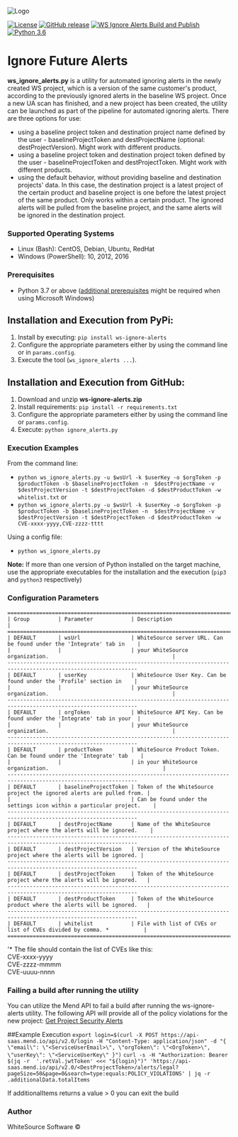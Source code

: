 ![Logo](https://whitesource-resources.s3.amazonaws.com/ws-sig-images/Whitesource_Logo_178x44.png)  

[![License](https://img.shields.io/badge/License-Apache%202.0-yellowgreen.svg)](https://opensource.org/licenses/Apache-2.0)
[![GitHub release](https://img.shields.io/github/v/release/whitesource-ps/ws-ignore-alerts)](https://github.com/whitesource-ps/ws-ignore-alerts/releases/latest) 
[![WS Ignore Alerts Build and Publish](https://github.com/whitesource-ps/ws-ignore-alerts/actions/workflows/ci.yml/badge.svg)](https://github.com/whitesource-ps/ws-ignore-alerts/actions/workflows/ci.yml)
[![Python 3.6](https://upload.wikimedia.org/wikipedia/commons/thumb/8/8c/Blue_Python_3.6%2B_Shield_Badge.svg/86px-Blue_Python_3.6%2B_Shield_Badge.svg.png)](https://www.python.org/downloads/release/python-360/)

# Ignore Future Alerts 
**ws_ignore_alerts.py** is a utility for automated ignoring alerts in the newly created WS project, which is a version of the same customer's product,
according to the previously ignored alerts in the baseline WS project. Once a new UA scan has finished, and a new project has been created, 
the utility can be launched as part of the pipeline for automated ignoring alerts.
There are three options for use:
- using a baseline project token and destination project name defined by the user - baselineProjectToken and destProjectName (optional: destProjectVersion). Might work with different products.
- using a baseline project token and destination project token defined by the user - baselineProjectToken and destProjectToken. Might work with different products.
- using the default behavior, without providing baseline and destination projects' data. In this case, the destination project is a latest project of the certain product and baseline project is one before the latest project of the same product. Only works within a certain product.
The ignored alerts will be pulled from the baseline project, and the same alerts will be ignored in the destination project.

### Supported Operating Systems
- Linux (Bash): CentOS, Debian, Ubuntu, RedHat
- Windows (PowerShell): 10, 2012, 2016

### Prerequisites
- Python 3.7 or above ([additional prerequisites](https://wiki.python.org/moin/WindowsCompilers) might be required when using Microsoft Windows)

## Installation and Execution from PyPi:
1. Install by executing: `pip install ws-ignore-alerts`
2. Configure the appropriate parameters either by using the command line or in `params.config`.
3. Execute the tool (`ws_ignore_alerts ...`).

## Installation and Execution from GitHub:
1. Download and unzip **ws-ignore-alerts.zip**
2. Install requirements: `pip install -r requirements.txt`
3. Configure the appropriate parameters either by using the command line or `params.config`.
4. Execute: `python ignore_alerts.py`

### Execution Examples
From the command line:
- `python ws_ignore_alerts.py -u $wsUrl -k $userKey -o $orgToken -p $productToken -b $baselineProjectToken -n 
  $destProjectName -v $destProjectVersion -t $destProjectToken -d $destProductToken -w whitelist.txt`
or
- `python ws_ignore_alerts.py -u $wsUrl -k $userKey -o $orgToken -p $productToken -b $baselineProjectToken -n 
  $destProjectName -v $destProjectVersion -t $destProjectToken -d $destProductToken -w CVE-xxxx-yyyy,CVE-zzzz-tttt`

Using a config file:
- `python ws_ignore_alerts.py`

**Note:** If more than one version of Python installed on the target machine, use the appropriate executables
for the installation and the execution (`pip3` and `python3` respectively)

### Configuration Parameters
```
===============================================================================================================
| Group         | Parameter            | Description                                                          |
===============================================================================================================
| DEFAULT       | wsUrl                | WhiteSource server URL. Can be found under the 'Integrate' tab in    |   
|               |                      | your WhiteSource organization.                                       |
---------------------------------------------------------------------------------------------------------------
| DEFAULT       | userKey              | WhiteSource User Key. Can be found under the 'Profile' section in    |
|               |                      | your WhiteSource organization.                                       |
---------------------------------------------------------------------------------------------------------------
| DEFAULT       | orgToken             | WhiteSource API Key. Can be found under the 'Integrate' tab in your  |
|               |                      | your WhiteSource organization.                                       |
---------------------------------------------------------------------------------------------------------------
| DEFAULT       | productToken         | WhiteSource Product Token. Can be found under the 'Integrate' tab    |  
|               |                      | in your WhiteSource organization.                                    |
---------------------------------------------------------------------------------------------------------------
| DEFAULT       | baselineProjectToken | Token of the WhiteSource project the ignored alerts are pulled from. |  
|               |                      | Can be found under the settings icon within a particular project.    |
---------------------------------------------------------------------------------------------------------------
| DEFAULT       | destProjectName      | Name of the WhiteSource project where the alerts will be ignored.    |  
---------------------------------------------------------------------------------------------------------------
| DEFAULT       | destProjectVersion   | Version of the WhiteSource project where the alerts will be ignored. |  
---------------------------------------------------------------------------------------------------------------
| DEFAULT       | destProjectToken     | Token of the WhiteSource project where the alerts will be ignored.   | 
---------------------------------------------------------------------------------------------------------------
| DEFAULT       | destProductToken     | Token of the WhiteSource product where the alerts will be ignored.   | 
---------------------------------------------------------------------------------------------------------------
| DEFAULT       | whitelist            | File with list of CVEs or list of CVEs divided by comma. *           | 
===============================================================================================================
```
'* The file should contain the list of CVEs like this:  
CVE-xxxx-yyyy  
CVE-zzzz-mmmm  
CVE-uuuu-nnnn

### Failing a build after running the utility
You can utilize the Mend API to fail a build after running the ws-ignore-alerts utility. The following API will provide all of the policy violations for the new project: [Get Project Security Alerts](https://docs.mend.io/bundle/mend-api-2-0/page/index.html#tag/Alerts-Project/operation/getSecurityVulnerabilityAlerts)

##Example Execution
`export login=$(curl -X POST https://api-saas.mend.io/api/v2.0/login -H "Content-Type: application/json" -d "{ \"email\": \"<ServiceUserEmail>\", \"orgToken\": \"<OrgToken>\", \"userKey\": \"<ServiceUserKey\" }")`
`curl -s -H "Authorization: Bearer  $(jq -r  '.retVal.jwtToken' <<< "${login}")" 'https://api-saas.mend.io/api/v2.0/<DestProjectToken>/alerts/legal?pageSize=50&page=0&search=type:equals:POLICY_VIOLATIONS' | jq -r .additionalData.totalItems`

If additionalItems returns a value > 0 you can exit the build

### Author
WhiteSource Software ©
